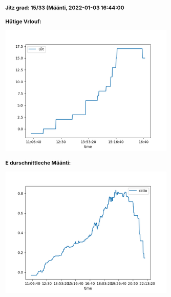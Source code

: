 ### Jitz grad: 15/33 (Määnti, 2022-01-03 16:44:00

### Hütige Vrlouf:
![Graph](Today.png)

### E durschnittleche Määnti:
![Graph](Määnti.png)